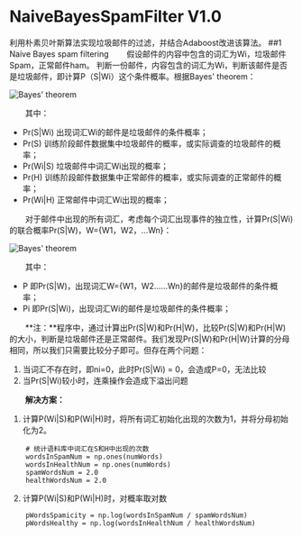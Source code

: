 # NaiveBayesSpamFilter V1.0
利用朴素贝叶斯算法实现垃圾邮件的过滤，并结合Adaboost改进该算法。
##1 Naive Bayes spam filtering
&emsp;&emsp;假设邮件的内容中包含的词汇为Wi，垃圾邮件Spam，正常邮件ham。
判断一份邮件，内容包含的词汇为Wi，判断该邮件是否是垃圾邮件，即计算P（S|Wi）这个条件概率。根据Bayes' theorem：

![Bayes' theorem](https://upload.wikimedia.org/math/a/6/e/a6e7f8c521dcf018b6480a8967773ac3.png)

&emsp;&emsp;其中：

- Pr(S|Wi) 出现词汇Wi的邮件是垃圾邮件的条件概率；
- Pr(S)    训练阶段邮件数据集中垃圾邮件的概率，或实际调查的垃圾邮件的概率；
- Pr(Wi|S) 垃圾邮件中词汇Wi出现的概率；
- Pr(H)    训练阶段邮件数据集中正常邮件的概率，或实际调查的正常邮件的概率；
- Pr(Wi|H) 正常邮件中词汇Wi出现的概率；

&emsp;&emsp;对于邮件中出现的所有词汇，考虑每个词汇出现事件的独立性，计算Pr(S|Wi)的联合概率Pr(S|W)，W={W1，W2，...Wn}：

![Bayes' theorem](https://upload.wikimedia.org/math/f/1/d/f1d1c65ee72c294f1fc9b4eb156f5768.png)

&emsp;&emsp;其中：
- P        即Pr(S|W)，出现词汇W={W1，W2......Wn}的邮件是垃圾邮件的条件概率；
- Pi       即Pr(S|Wi)，出现词汇Wi的邮件是垃圾邮件的条件概率；

&emsp;&emsp;**注：**程序中，通过计算出Pr(S|W)和Pr(H|W)，比较Pr(S|W)和Pr(H|W)的大小，判断是垃圾邮件还是正常邮件。我们发现Pr(S|W)和Pr(H|W)计算的分母相同，所以我们只需要比较分子即可。但存在两个问题：

1. 当词汇不存在时，即ni=0，此时Pr(S|Wi) = 0，会造成P=0，无法比较
2. 当Pr(S|Wi)较小时，连乘操作会造成下溢出问题

&emsp;&emsp;**解决方案：**
1. 计算P(Wi|S)和P(Wi|H)时，将所有词汇初始化出现的次数为1，并将分母初始化为2。
```
    # 统计语料库中词汇在S和H中出现的次数
    wordsInSpamNum = np.ones(numWords)
    wordsInHealthNum = np.ones(numWords)
    spamWordsNum = 2.0
    healthWordsNum = 2.0
```
2. 计算P(Wi|S)和P(Wi|H)时，对概率取对数
```
    pWordsSpamicity = np.log(wordsInSpamNum / spamWordsNum)
    pWordsHealthy = np.log(wordsInHealthNum / healthWordsNum)
```




